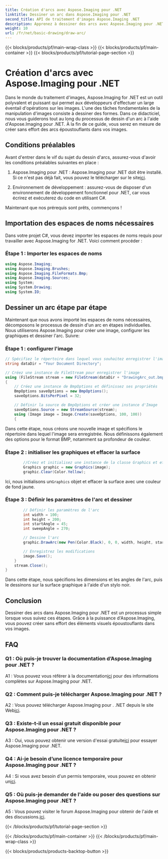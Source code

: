```yaml
---
title: Création d'arcs avec Aspose.Imaging pour .NET
linktitle: Dessiner un arc dans Aspose.Imaging pour .NET
second_title: API de traitement d'images Aspose.Imaging .NET
description: Apprenez à dessiner des arcs avec Aspose.Imaging pour .NET, un puissant outil de manipulation d'images. Guide étape par étape pour créer des visuels époustouflants.
weight: 10
url: /fr/net/basic-drawing/draw-arc/
---
```


{{< blocks/products/pf/main-wrap-class >}}
{{< blocks/products/pf/main-container >}}
{{< blocks/products/pf/tutorial-page-section >}}

# Création d'arcs avec Aspose.Imaging pour .NET

Dans le monde du traitement d'images, Aspose.Imaging for .NET est un outil polyvalent et puissant qui permet aux développeurs d'effectuer un large éventail d'opérations sur les images. L'une des tâches fondamentales de la manipulation d'images consiste à dessiner des formes. Dans ce didacticiel, nous vous guiderons tout au long du processus de dessin d'un arc à l'aide d'Aspose.Imaging pour .NET. À la fin de ce guide, vous serez en mesure de créer sans effort des arcs époustouflants dans vos images.

## Conditions préalables

Avant d'entrer dans le vif du sujet du dessin d'arcs, assurez-vous d'avoir les conditions préalables suivantes en place :

1.  Aspose.Imaging pour .NET : Aspose.Imaging pour .NET doit être installé. Si ce n'est pas déjà fait, vous pouvez le télécharger sur le site[ici](https://releases.aspose.com/imaging/net/).

2. Environnement de développement : assurez-vous de disposer d'un environnement de développement fonctionnel pour .NET, car vous écrirez et exécuterez du code en utilisant C#.

Maintenant que nos prérequis sont prêts, commençons !

## Importation des espaces de noms nécessaires

Dans votre projet C#, vous devez importer les espaces de noms requis pour travailler avec Aspose.Imaging for .NET. Voici comment procéder :

### Étape 1 : Importer les espaces de noms

```csharp
using Aspose.Imaging;
using Aspose.Imaging.Brushes;
using Aspose.Imaging.FileFormats.Bmp;
using Aspose.Imaging.Sources;
using System;
using System.Drawing;
using System.IO;
```

## Dessiner un arc étape par étape

Maintenant que nous avons importé les espaces de noms nécessaires, décomposons le processus de dessin d'un arc en étapes individuelles. Nous utiliserons Aspose.Imaging pour créer une image, configurer les graphiques et dessiner l'arc. Suivre:

### Étape 1 : configurer l'image

```csharp
// Spécifiez le répertoire dans lequel vous souhaitez enregistrer l'image
string dataDir = "Your Document Directory";

// Créez une instance de FileStream pour enregistrer l'image
using (FileStream stream = new FileStream(dataDir + "DrawingArc_out.bmp", FileMode.Create))
{
    // Créez une instance de BmpOptions et définissez ses propriétés
    BmpOptions saveOptions = new BmpOptions();
    saveOptions.BitsPerPixel = 32;

    // Définir la source de BmpOptions et créer une instance d'Image
    saveOptions.Source = new StreamSource(stream);
    using (Image image = Image.Create(saveOptions, 100, 100))
    {
```

Dans cette étape, nous créons une nouvelle image et spécifions le répertoire dans lequel l'image sera enregistrée. Nous définissons également des options pour le format BMP, notamment sa profondeur de couleur.

### Étape 2 : initialiser les graphiques et effacer la surface

```csharp
        //Créez et initialisez une instance de la classe Graphics et effacez la surface graphique
        Graphics graphic = new Graphics(image);
        graphic.Clear(Color.Yellow);
```

 Ici, nous initialisons un`Graphics` objet et effacer la surface avec une couleur de fond jaune.

### Étape 3 : Définir les paramètres de l'arc et dessiner

```csharp
        // Définir les paramètres de l'arc
        int width = 100;
        int height = 200;
        int startAngle = 45;
        int sweepAngle = 270;

        // Dessine l'arc
        graphic.DrawArc(new Pen(Color.Black), 0, 0, width, height, startAngle, sweepAngle);

        // Enregistrez les modifications
        image.Save();
    }
    stream.Close();
}
```

Dans cette étape, nous spécifions les dimensions et les angles de l'arc, puis le dessinons sur la surface graphique à l'aide d'un stylo noir.

## Conclusion

Dessiner des arcs dans Aspose.Imaging pour .NET est un processus simple lorsque vous suivez ces étapes. Grâce à la puissance d'Aspose.Imaging, vous pouvez créer sans effort des éléments visuels époustouflants dans vos images.

## FAQ

### Q1 : Où puis-je trouver la documentation d’Aspose.Imaging pour .NET ?

 A1 : Vous pouvez vous référer à la documentation[ici](https://reference.aspose.com/imaging/net/) pour des informations complètes sur Aspose.Imaging pour .NET.

### Q2 : Comment puis-je télécharger Aspose.Imaging pour .NET ?

 A2 : Vous pouvez télécharger Aspose.Imaging pour . .NET depuis le site Web[ici](https://releases.aspose.com/imaging/net/).

### Q3 : Existe-t-il un essai gratuit disponible pour Aspose.Imaging pour .NET ?

 A3 : Oui, vous pouvez obtenir une version d'essai gratuite[ici](https://releases.aspose.com/) pour essayer Aspose.Imaging pour .NET.

### Q4 : Ai-je besoin d’une licence temporaire pour Aspose.Imaging pour .NET ?

 A4 : Si vous avez besoin d'un permis temporaire, vous pouvez en obtenir un[ici](https://purchase.aspose.com/temporary-license/).

### Q5 : Où puis-je demander de l'aide ou poser des questions sur Aspose.Imaging pour .NET ?

 A5 : Vous pouvez visiter le forum Aspose.Imaging pour obtenir de l'aide et des discussions.[ici](https://forum.aspose.com/).

{{< /blocks/products/pf/tutorial-page-section >}}

{{< /blocks/products/pf/main-container >}}
{{< /blocks/products/pf/main-wrap-class >}}

{{< blocks/products/products-backtop-button >}}
